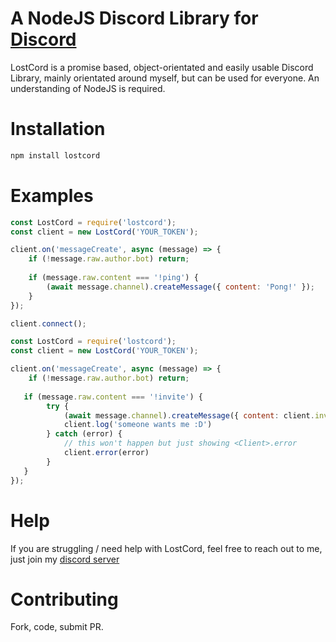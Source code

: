 # A NodeJS Discord Library for [Discord](https://discord.com)

LostCord is a promise based, object-orientated and easily usable Discord Library, mainly orientated around myself, but can be used for everyone. An understanding of NodeJS is required.

# Installation 
```js
npm install lostcord
```

# Examples
```js
const LostCord = require('lostcord');
const client = new LostCord('YOUR_TOKEN');

client.on('messageCreate', async (message) => {
    if (!message.raw.author.bot) return;
    
    if (message.raw.content === '!ping') {
        (await message.channel).createMessage({ content: 'Pong!' });
    }
});

client.connect();
```

```js
const LostCord = require('lostcord');
const client = new LostCord('YOUR_TOKEN');

client.on('messageCreate', async (message) => {
    if (!message.raw.author.bot) return;
   
   if (message.raw.content === '!invite') {
        try {
            (await message.channel).createMessage({ content: client.invite })
            client.log('someone wants me :D')
        } catch (error) {
            // this won't happen but just showing <Client>.error
            client.error(error)
        }
   }
});
```
# Help
If you are struggling / need help with LostCord, feel free to reach out to me, just join my [discord server](https://discord.gg/FWTRPS9)

# Contributing
Fork, code, submit PR. 
